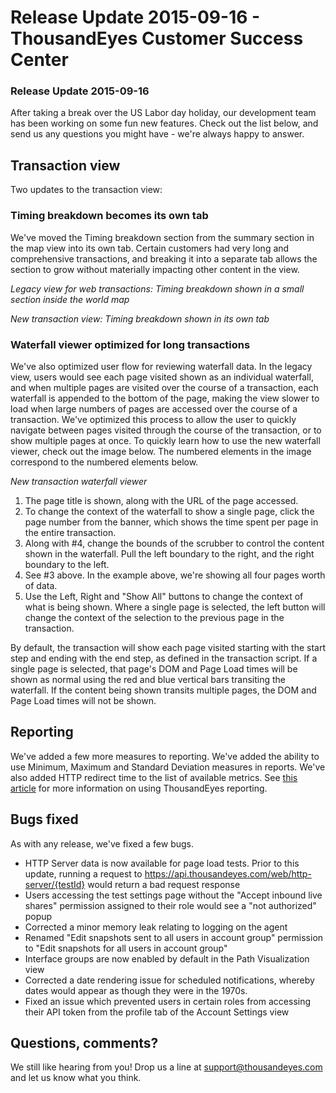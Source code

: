 # Release Update 2015-09-16 - ThousandEyes Customer Success Center

### Release Update 2015-09-16

After taking a break over the US Labor day holiday, our development team has been working on some fun new features.  Check out the list below, and send us any questions you might have - we're always happy to answer.

## Transaction view

Two updates to the transaction view:

### Timing breakdown becomes its own tab

We've moved the Timing breakdown section from the summary section in the map view into its own tab.  Certain customers had very long and comprehensive transactions, and breaking it into a separate tab allows the section to grow without materially impacting other content in the view.

  
_Legacy view for web transactions: Timing breakdown shown in a small section inside the world map_

  
_New transaction view: Timing breakdown shown in its own tab_

### Waterfall viewer optimized for long transactions

We've also optimized user flow for reviewing waterfall data.  In the legacy view, users would see each page visited shown as an individual waterfall, and when multiple pages are visited over the course of a transaction, each waterfall is appended to the bottom of the page, making the view slower to load when large numbers of pages are accessed over the course of a transaction.  We've optimized this process to allow the user to quickly navigate between pages visited through the course of the transaction, or to show multiple pages at once.  To quickly learn how to use the new waterfall viewer, check out the image below.  The numbered elements in the image correspond to the numbered elements below.

  
_New transaction waterfall viewer_

1. The page title is shown, along with the URL of the page accessed.
2. To change the context of the waterfall to show a single page, click the page number from the banner, which shows the time spent per page in the entire transaction.
3. Along with \#4, change the bounds of the scrubber to control the content shown in the waterfall.  Pull the left boundary to the right, and the right boundary to the left.
4. See \#3 above.  In the example above, we're showing all four pages worth of data.
5. Use the Left, Right and "Show All" buttons to change the context of what is being shown.  Where a single page is selected, the left button will change the context of the selection to the previous page in the transaction.

By default, the transaction will show each page visited starting with the start step and ending with the end step, as defined in the transaction script.  If a single page is selected, that page's DOM and Page Load times will be shown as normal using the red and blue vertical bars transiting the waterfall.  If the content being shown transits multiple pages, the DOM and Page Load times will not be shown.

## Reporting

We've added a few more measures to reporting.  We've added the ability to use Minimum, Maximum and Standard Deviation measures in reports.  We've also added HTTP redirect time to the list of available metrics.  See [this article](https://success.thousandeyes.com/ViewArticle?articleIdParam=kA0E0000000CmnTKAS) for more information on using ThousandEyes reporting.

##  Bugs fixed

As with any release, we've fixed a few bugs.

* HTTP Server data is now available for page load tests.  Prior to this update, running a request to https://api.thousandeyes.com/web/http-server/{testId} would return a bad request response
* Users accessing the test settings page without the "Accept inbound live shares" permission assigned to their role would see a "not authorized" popup
* Corrected a minor memory leak relating to logging on the agent
* Renamed "Edit snapshots sent to all users in account group" permission to "Edit snapshots for all users in account group"
* Interface groups are now enabled by default in the Path Visualization view
* Corrected a date rendering issue for scheduled notifications, whereby dates would appear as though they were in the 1970s.
* Fixed an issue which prevented users in certain roles from accessing their API token from the profile tab of the Account Settings view

## Questions, comments?

We still like hearing from you! Drop us a line at [support@thousandeyes.com](mailto:support@thousandeyes.com?subject=2015-09-15+Update) and let us know what you think.

